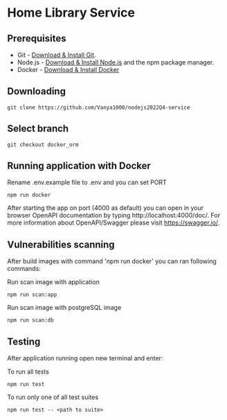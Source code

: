 # Home Library Service

## Prerequisites

- Git - [Download & Install Git](https://git-scm.com/downloads).
- Node.js - [Download & Install Node.js](https://nodejs.org/en/download/) and the npm package manager.
- Docker - [Download & Install Docker](https://www.docker.com/)

## Downloading

```
git clone https://github.com/Vanya1000/nodejs2022Q4-service
```

## Select branch

```
git checkout docker_orm
```

## Running application with Docker
Rename .env.example file to .env and you can set PORT
```
npm run docker
```

After starting the app on port (4000 as default) you can open
in your browser OpenAPI documentation by typing http://localhost:4000/doc/.
For more information about OpenAPI/Swagger please visit https://swagger.io/.

## Vulnerabilities scanning
After build images with command 'npm run docker' you can ran following commands:

Run scan image with application
```
npm run scan:app
```
Run scan image with postgreSQL image
```
npm run scan:db
```

## Testing

After application running open new terminal and enter:

To run all tests 

```
npm run test
```

To run only one of all test suites

```
npm run test -- <path to suite>
```